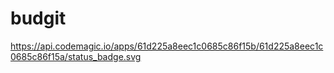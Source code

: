 # budgit

https://api.codemagic.io/apps/61d225a8eec1c0685c86f15b/61d225a8eec1c0685c86f15a/status_badge.svg
